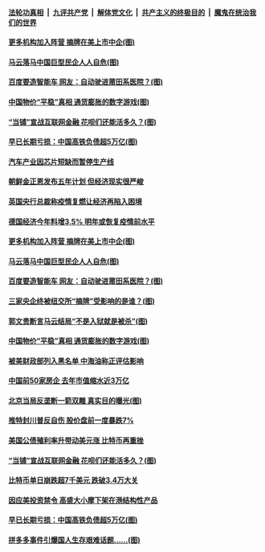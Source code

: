 ####  [法轮功真相](../../../../basic/blob/master/README.md?t=01130002) &nbsp;|&nbsp; [九评共产党](../../../../9ping.md/blob/master/README.md?t=01130002) &nbsp;|&nbsp; [解体党文化](../../../../jtdwh.md/blob/master/README.md?t=01130002)  &nbsp;|&nbsp; [共产主义的终极目的](../../../../gczydzjmd.md/blob/master/README.md?t=01130002) &nbsp;|&nbsp; [魔鬼在统治我们的世界](../../../../mgztzwmdsj.md/blob/master/README.md?t=01130002) 

#### [更多机构加入阵营 摘牌在美上市中企(图)](../pages/p5/958874.md?t=01130002) 

#### [马云落马中国巨型民企人人自危(图)](../pages/p5/958811.md?t=01130002) 

#### [百度要造智能车 网友：自动驶进莆田系医院？(图)](../pages/p5/958810.md?t=01130002) 

#### [中国物价“平稳”真相 通货膨胀的数字游戏(图)](../pages/p5/958793.md?t=01130002) 

#### [“当铺”宣战互联网金融 花呗们还能活多久？(图)](../pages/p5/958733.md?t=01130002) 

#### [早已长期亏损：中国高铁负债超5万亿(图)](../pages/p5/958685.md?t=01130002) 

#### [汽车产业因芯片短缺而暂停生产线](../pages/p5/958887.md?t=01130002) 

#### [朝鲜金正恩发布五年计划 但经济现实很严峻](../pages/p5/958885.md?t=01130002) 

#### [英国央行总裁称疫情复燃让经济再陷入困境](../pages/p5/958882.md?t=01130002) 

#### [德国经济今年料增3.5% 明年或恢复疫情前水平](../pages/p5/958881.md?t=01130002) 

#### [更多机构加入阵营 摘牌在美上市中企(图)](../pages/p5/958874.md?t=01130002) 

#### [马云落马中国巨型民企人人自危(图)](../pages/p5/958811.md?t=01130002) 

#### [百度要造智能车 网友：自动驶进莆田系医院？(图)](../pages/p5/958810.md?t=01130002) 

#### [三家央企终被纽交所“摘牌”受影响的是谁？(图)](../pages/p5/958801.md?t=01130002) 

#### [郭文贵断言马云结局“不是入狱就是被杀”(图)](../pages/p5/958799.md?t=01130002) 

#### [中国物价“平稳”真相 通货膨胀的数字游戏(图)](../pages/p5/958793.md?t=01130002) 

#### [被美财政部列入黑名单 中海油称正评估影响](../pages/p5/958781.md?t=01130002) 

#### [中国前50家房企 去年市值缩水近3万亿](../pages/p5/958780.md?t=01130002) 

#### [北京当局反垄断一箭双雕 真实目的曝光(图)](../pages/p5/958772.md?t=01130002) 

#### [推特封川普反自伤 股价盘前一度暴跌7%](../pages/p5/958761.md?t=01130002) 

#### [美国公债殖利率升带动美元涨 比特币再重挫](../pages/p5/958754.md?t=01130002) 

#### [“当铺”宣战互联网金融 花呗们还能活多久？(图)](../pages/p5/958733.md?t=01130002) 

#### [比特币单日崩跌超7千美元 跌破3.4万大关](../pages/p5/958735.md?t=01130002) 

#### [因应美投资禁令 高盛大小摩下架在港结构性产品](../pages/p5/958734.md?t=01130002) 

#### [早已长期亏损：中国高铁负债超5万亿(图)](../pages/p5/958685.md?t=01130002) 

#### [拼多多事件引爆国人生存艰难话题……(图)](../pages/p5/958688.md?t=01130002) 

